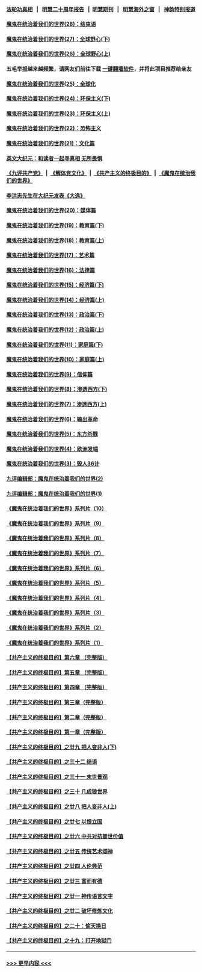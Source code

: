 #### [法轮功真相](https://github.com/gfw-breaker/truth/blob/master/README.md?t=0) &nbsp;&nbsp;|&nbsp;&nbsp; [明慧二十周年报告](https://github.com/gfw-breaker/mh-reports/blob/master/README.md?t=0) &nbsp;&nbsp;|&nbsp;&nbsp;[明慧期刊](https://github.com/gfw-breaker/mh-qikan) &nbsp;&nbsp;|&nbsp;&nbsp; [明慧海外之窗](https://github.com/gfw-breaker/mh-news/blob/master/README.md?t=0) &nbsp;&nbsp;|&nbsp;&nbsp; [神韵特别报道](https://github.com/gfw-breaker/mh-news/blob/master/shenyun.md?t=0)
#### [魔鬼在统治着我们的世界(28)：结束语](../pages/nsc422/n10936246.md?t=06201402) 
#### [魔鬼在统治着我们的世界(27)：全球野心(下)](../pages/nsc422/n10928319.md?t=06201402) 
#### [魔鬼在统治着我们的世界(26)：全球野心(上)](../pages/nsc422/n10900318.md?t=06201402) 
#### 五毛举报越来越频繁，请网友们前往下载 [一键翻墙软件](https://github.com/gfw-breaker/ssr-accounts)，并将此项目推荐给亲友
#### [魔鬼在统治着我们的世界(25)：全球化](../pages/nsc422/n10788205.md?t=06201402) 
#### [魔鬼在统治着我们的世界(24)：环保主义(下)](../pages/nsc422/n10695307.md?t=06201402) 
#### [魔鬼在统治着我们的世界(23)：环保主义(上)](../pages/nsc422/n10688613.md?t=06201402) 
#### [魔鬼在统治着我们的世界(22)：恐怖主义](../pages/nsc422/n10614727.md?t=06201402) 
#### [魔鬼在统治着我们的世界(21)：文化篇](../pages/nsc422/n10597706.md?t=06201402) 
#### [英文大纪元：和读者一起寻真相 无所畏惧](../pages/nsc422/n12542027.md?t=06201402) 
#### [《九评共产党》](https://github.com/begood0513/9ping.md/blob/master/README.md) &nbsp;|&nbsp; [《解体党文化》](../../../../jtdwh.md/blob/master/README.md)  &nbsp;|&nbsp; [《共产主义的终极目的》](../../../../gczydzjmd.md/blob/master/README.md) &nbsp;|&nbsp; [《魔鬼在统治我们的世界》](../../../../mgztzwmdsj.md/blob/master/README.md) 
#### [李洪志先生在大纪元发表《大选》](../pages/nsc422/n12534746.md?t=06201402) 
#### [魔鬼在统治着我们的世界(20)：媒体篇](../pages/nsc422/n10586579.md?t=06201402) 
#### [魔鬼在统治着我们的世界(19)：教育篇(下)](../pages/nsc422/n10564808.md?t=06201402) 
#### [魔鬼在统治着我们的世界(18)：教育篇(上)](../pages/nsc422/n10526970.md?t=06201402) 
#### [魔鬼在统治着我们的世界(17)：艺术篇](../pages/nsc422/n10499093.md?t=06201402) 
#### [魔鬼在统治着我们的世界(16)：法律篇](../pages/nsc422/n10485969.md?t=06201402) 
#### [魔鬼在统治着我们的世界(15)：经济篇(下)](../pages/nsc422/n10469975.md?t=06201402) 
#### [魔鬼在统治着我们的世界(14)：经济篇(上)](../pages/nsc422/n10457370.md?t=06201402) 
#### [魔鬼在统治着我们的世界(13)：政治篇(下)](../pages/nsc422/n10448270.md?t=06201402) 
#### [魔鬼在统治着我们的世界(12)：政治篇(上)](../pages/nsc422/n10444576.md?t=06201402) 
#### [魔鬼在统治着我们的世界(11)：家庭篇(下)](../pages/nsc422/n10440961.md?t=06201402) 
#### [魔鬼在统治着我们的世界(10)：家庭篇(上)](../pages/nsc422/n10435448.md?t=06201402) 
#### [魔鬼在统治着我们的世界(9)：信仰篇](../pages/nsc422/n10432159.md?t=06201402) 
#### [魔鬼在统治着我们的世界(8)：渗透西方(下)](../pages/nsc422/n10429603.md?t=06201402) 
#### [魔鬼在统治着我们的世界(7)：渗透西方(上)](../pages/nsc422/n10426013.md?t=06201402) 
#### [魔鬼在统治着我们的世界(6)：输出革命](../pages/nsc422/n10421536.md?t=06201402) 
#### [魔鬼在统治着我们的世界(5)：东方杀戮](../pages/nsc422/n10417707.md?t=06201402) 
#### [魔鬼在统治着我们的世界(4)：欧洲发端](../pages/nsc422/n10414890.md?t=06201402) 
#### [魔鬼在统治着我们的世界(3)：毁人36计](../pages/nsc422/n10411583.md?t=06201402) 
#### [九评编辑部：魔鬼在统治着我们的世界(2)](../pages/nsc422/n10410036.md?t=06201402) 
#### [九评编辑部：魔鬼在统治着我们的世界(1)](../pages/nsc422/n10406825.md?t=06201402) 
#### [《魔鬼在统治着我们的世界》系列片（10）](../pages/nsc422/n12292670.md?t=06201402) 
#### [《魔鬼在统治着我们的世界》系列片（9）](../pages/nsc422/n12290859.md?t=06201402) 
#### [《魔鬼在统治着我们的世界》系列片（8）](../pages/nsc422/n12287445.md?t=06201402) 
#### [《魔鬼在统治着我们的世界》系列片（7）](../pages/nsc422/n12283425.md?t=06201402) 
#### [《魔鬼在统治着我们的世界》系列片（6）](../pages/nsc422/n12282314.md?t=06201402) 
#### [《魔鬼在统治着我们的世界》系列片（5）](../pages/nsc422/n12281419.md?t=06201402) 
#### [《魔鬼在统治着我们的世界》系列片（4）](../pages/nsc422/n12274024.md?t=06201402) 
#### [《魔鬼在统治着我们的世界》系列片（3）](../pages/nsc422/n12271322.md?t=06201402) 
#### [《魔鬼在统治着我们的世界》系列片（2）](../pages/nsc422/n12269049.md?t=06201402) 
#### [《魔鬼在统治着我们的世界》系列片（1）](../pages/nsc422/n12267575.md?t=06201402) 
#### [【共产主义的终极目的】第六章 （完整版）](../pages/nsc422/n11428913.md?t=06201402) 
#### [【共产主义的终极目的】第五章 （完整版）](../pages/nsc422/n11428912.md?t=06201402) 
#### [【共产主义的终极目的】第四章 （完整版）](../pages/nsc422/n11428907.md?t=06201402) 
#### [【共产主义的终极目的】第三章（完整版）](../pages/nsc422/n11428848.md?t=06201402) 
#### [【共产主义的终极目的】第二章（完整版）](../pages/nsc422/n11428831.md?t=06201402) 
#### [【共产主义的终极目的】第一章（完整版）](../pages/nsc422/n11417651.md?t=06201402) 
#### [【共产主义的终极目的】之廿九 把人变非人(下)](../pages/nsc422/n11344140.md?t=06201402) 
#### [【共产主义的终极目的】之三十二 结语](../pages/nsc422/n11360535.md?t=06201402) 
#### [【共产主义的终极目的】之三十一 末世景观](../pages/nsc422/n11351129.md?t=06201402) 
#### [【共产主义的终极目的】之三十 几成狼世界](../pages/nsc422/n11348280.md?t=06201402) 
#### [【共产主义的终极目的】之廿八 把人变非人(上)](../pages/nsc422/n11340492.md?t=06201402) 
#### [【共产主义的终极目的】之廿七 以恨立国](../pages/nsc422/n11336944.md?t=06201402) 
#### [【共产主义的终极目的】之廿六 中共对抗普世价值](../pages/nsc422/n11324785.md?t=06201402) 
#### [【共产主义的终极目的】之廿五 传统艺术颂神](../pages/nsc422/n11296396.md?t=06201402) 
#### [【共产主义的终极目的】之廿四 人伦典范](../pages/nsc422/n11296397.md?t=06201402) 
#### [【共产主义的终极目的】之廿三 富而有德](../pages/nsc422/n11283598.md?t=06201402) 
#### [【共产主义的终极目的】之廿一 神传语言文字](../pages/nsc422/n11263265.md?t=06201402) 
#### [【共产主义的终极目的】之廿二 破坏修炼文化](../pages/nsc422/n11245728.md?t=06201402) 
#### [【共产主义的终极目的】之二十：偷天换日](../pages/nsc422/n11238846.md?t=06201402) 
#### [【共产主义的终极目的】之十九：打开地狱门](../pages/nsc422/n11206376.md?t=06201402) 

----
#### [ >>> 更早内容 <<< ](../indexes/nsc422-earlier.md)
